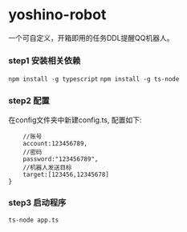 # yoshino-robot
一个可自定义，开箱即用的任务DDL提醒QQ机器人。


### step1 安装相关依赖
`npm install -g typescript`
`npm install -g ts-node`
### step2 配置
在config文件夹中新建config.ts,
配置如下:
``` export const config = {
    //账号
    account:123456789,
    //密码
    password:"123456789",
    //机器人发送目标
    target:[123456,12345678]
}
```
### step3 启动程序
`ts-node app.ts`
